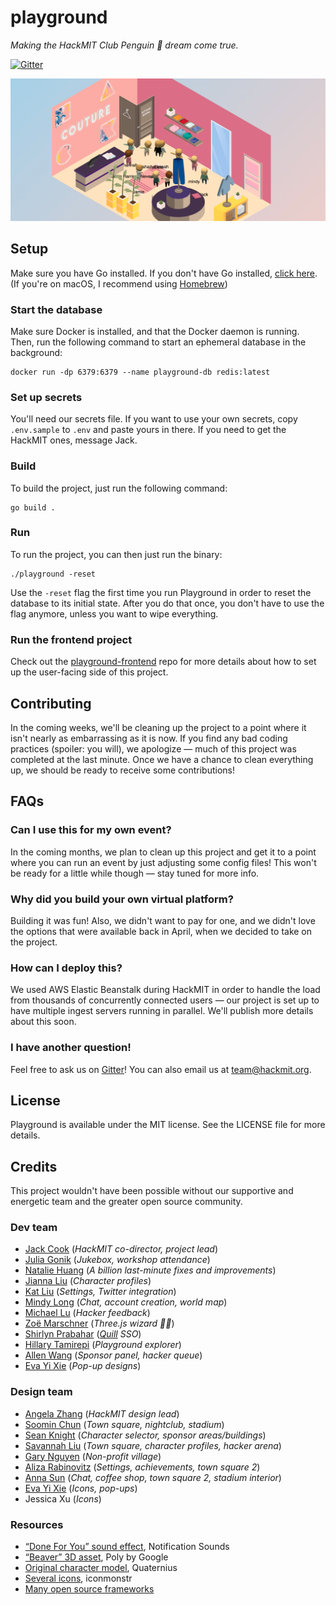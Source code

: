 # playground

_Making the HackMIT Club Penguin 🐧 dream come true._

[![Gitter](https://badges.gitter.im/HackMIT/playground.svg)](https://gitter.im/HackMIT/playground?utm_source=badge&utm_medium=badge&utm_campaign=pr-badge)

![Dabbing in Playground](img/banner.png)

## Setup

Make sure you have Go installed. If you don't have Go installed, [click here](https://golang.org/doc/install). (If you're on macOS, I recommend using [Homebrew](https://brew.sh))

### Start the database

Make sure Docker is installed, and that the Docker daemon is running. Then, run the following command to start an ephemeral database in the background:

```
docker run -dp 6379:6379 --name playground-db redis:latest
```

### Set up secrets

You'll need our secrets file. If you want to use your own secrets, copy `.env.sample` to `.env` and paste yours in there. If you need to get the HackMIT ones, message Jack.

### Build

To build the project, just run the following command:

```
go build .
```

### Run

To run the project, you can then just run the binary:

```
./playground -reset
```

Use the `-reset` flag the first time you run Playground in order to reset the database to its initial state. After you do that once, you don't have to use the flag anymore, unless you want to wipe everything.

### Run the frontend project

Check out the [playground-frontend](https://github.com/hackmit/playground-frontend) repo for more details about how to set up the user-facing side of this project.

## Contributing

In the coming weeks, we'll be cleaning up the project to a point where it isn't nearly as embarrassing as it is now. If you find any bad coding practices (spoiler: you will), we apologize — much of this project was completed at the last minute. Once we have a chance to clean everything up, we should be ready to receive some contributions!

## FAQs

### Can I use this for my own event?

In the coming months, we plan to clean up this project and get it to a point where you can run an event by just adjusting some config files! This won't be ready for a little while though — stay tuned for more info.

### Why did you build your own virtual platform?

Building it was fun! Also, we didn't want to pay for one, and we didn't love the options that were available back in April, when we decided to take on the project.

### How can I deploy this?

We used AWS Elastic Beanstalk during HackMIT in order to handle the load from thousands of concurrently connected users — our project is set up to have multiple ingest servers running in parallel. We'll publish more details about this soon.

### I have another question!

Feel free to ask us on [Gitter](https://gitter.im/HackMIT/playground)! You can also email us at team@hackmit.org.

## License

Playground is available under the MIT license. See the LICENSE file for more details.

## Credits

This project wouldn't have been possible without our supportive and energetic team and the greater open source community.

### Dev team

- [Jack Cook](https://jackcook.com) (_HackMIT co-director, project lead_)
- [Julia Gonik](https://linkedin.com/in/julia-gonik-44813917a) (_Jukebox, workshop attendance_)
- [Natalie Huang](https://linkedin.com/in/natalie-huang-09bba6178) (_A billion last-minute fixes and improvements_)
- [Jianna Liu](https://linkedin.com/in/jianna-liu-90747413b) (_Character profiles_)
- [Kat Liu](https://linkedin.com/in/kaxili) (_Settings, Twitter integration_)
- [Mindy Long](https://mlong93.github.io) (_Chat, account creation, world map_)
- [Michael Lu](https://linkedin.com/in/michael-lee-lu) (_Hacker feedback_)
- [Zoë Marschner](http://zoemarschner.com) (_Three.js wizard 🧙‍♀️_)
- [Shirlyn Prabahar](https://github.com/pshirlyn) (_[Quill](https://github.com/techx/quill) SSO_)
- [Hillary Tamirepi](https://linkedin.com/in/hillary-tamirepi-937660175) (_Playground explorer_)
- [Allen Wang](http://web.mit.edu/awang23/www/) (_Sponsor panel, hacker queue_)
- [Eva Yi Xie](https://linkedin.com/in/eva-yi-xie1128) (_Pop-up designs_)

### Design team

- [Angela Zhang](https://www.linkedin.com/in/awzhang) (_HackMIT design lead_)
- [Soomin Chun](https://linkedin.com/in/soomin-chun-95889b173) (_Town square, nightclub, stadium_)
- [Sean Knight](https://knightsean00.github.io) (_Character selector, sponsor areas/buildings_)
- [Savannah Liu](https://linkedin.com/in/savannah-liu-291674197) (_Town square, character profiles, hacker arena_)
- [Gary Nguyen](https://linkedin.com/in/gary-nguyen-mit) (_Non-profit village_)
- [Aliza Rabinovitz](https://linkedin.com/in/alizarabinovitz) (_Settings, achievements, town square 2_)
- [Anna Sun](https://linkedin.com/in/annasun19) (_Chat, coffee shop, town square 2, stadium interior_)
- [Eva Yi Xie](https://linkedin.com/in/eva-yi-xie1128) (_Icons, pop-ups_)
- Jessica Xu (_Icons_)

### Resources

- [“Done For You” sound effect](https://notificationsounds.com/notification-sounds/done-for-you-612), Notification Sounds
- [“Beaver” 3D asset](https://poly.google.com/view/fwtA7VLrXPr), Poly by Google
- [Original character model](http://quaternius.com), Quaternius
- [Several icons](http://iconmonstr.com), iconmonstr
- [Many open source frameworks](https://github.com/hackmit/playground/blob/master/go.mod)
